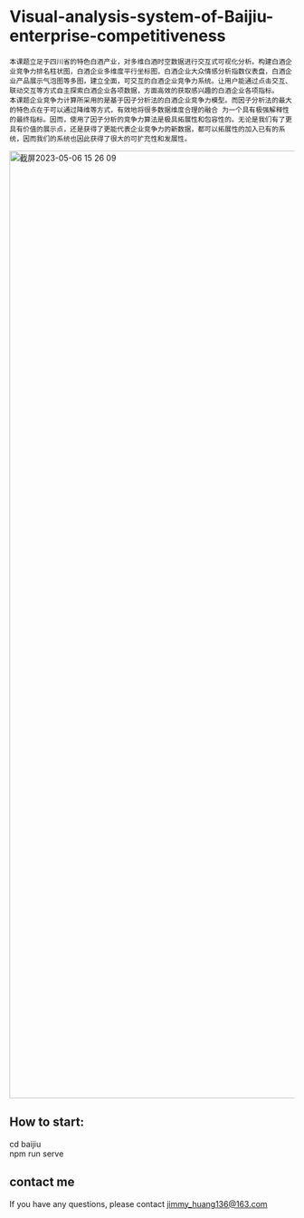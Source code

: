 # Visual-analysis-system-of-Baijiu-enterprise-competitiveness
    本课题立足于四川省的特色白酒产业，对多维白酒时空数据进行交互式可视化分析。构建白酒企业竞争力排名柱状图，白酒企业多维度平行坐标图，白酒企业大众情感分析指数仪表盘，白酒企业产品展示气泡图等多图，建立全面，可交互的白酒企业竞争力系统。让用户能通过点击交互、联动交互等方式自主探索白酒企业各项数据，方面高效的获取感兴趣的白酒企业各项指标。
    本课题企业竞争力计算所采用的是基于因子分析法的白酒企业竞争力模型。而因子分析法的最大的特色点在于可以通过降维等方式，有效地将很多数据维度合理的融合 为一个具有极强解释性的最终指标。因而，使用了因子分析的竞争力算法是极具拓展性和包容性的。无论是我们有了更具有价值的展示点，还是获得了更能代表企业竞争力的新数据，都可以拓展性的加入已有的系统，因而我们的系统也因此获得了很大的可扩充性和发展性。
<img width="1673" alt="截屏2023-05-06 15 26 09" src="https://github.com/jieyanghuang/Visual-analysis-system-of-Baijiu-enterprise-competitiveness/assets/56473454/bde10f8a-24f6-4114-afdb-83d942a99423">

## How to start:
cd baijiu<br>
npm run serve

## contact me
If you have any questions, please contact jimmy_huang136@163.com

